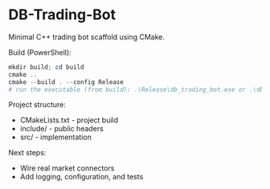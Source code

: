 DB-Trading-Bot
===============

Minimal C++ trading bot scaffold using CMake.

Build (PowerShell):

```powershell
mkdir build; cd build
cmake ..
cmake --build . --config Release
# run the executable (from build): .\Release\db_trading_bot.exe or .\db_trading_bot.exe
```

Project structure:
- CMakeLists.txt - project build
- include/ - public headers
- src/ - implementation

Next steps:
- Wire real market connectors
- Add logging, configuration, and tests
